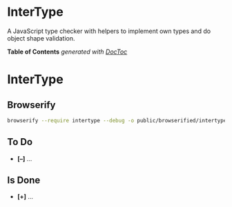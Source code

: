 
# InterType

A JavaScript type checker with helpers to implement own types and do object shape validation.


<!-- START doctoc generated TOC please keep comment here to allow auto update -->
<!-- DON'T EDIT THIS SECTION, INSTEAD RE-RUN doctoc TO UPDATE -->
**Table of Contents**  *generated with [DocToc](https://github.com/thlorenz/doctoc)*


<!-- END doctoc generated TOC please keep comment here to allow auto update -->


# InterType


## Browserify

```bash
browserify --require intertype --debug -o public/browserified/intertype.js
```

## To Do

* **[–]** ...

## Is Done

* **[+]** ...

